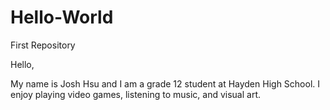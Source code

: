 # Hello-World
First Repository

Hello,

My name is Josh Hsu and I am a grade 12 student at Hayden High School. 
I enjoy playing video games, listening to music, and visual art.
